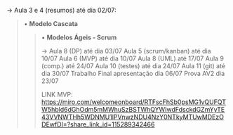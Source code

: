 -> Aula 3 e 4 (resumos) até dia 02/07: <br>
<blockquote>   • <b>Modelo Cascata</b><br>
<blockquote>    • <b>Modelos Ágeis - Scrum</b>

-> Aula 8 (DP) até dia 03/07
Aula 5 (scrum/kanban) até dia 10/07
Aula 6 (MVP) até dia 10/07
Aula 8 (UML) até 17/07
Aula 9 (comp.) até 24/07
Aula 10 (testes) até dia 24/07
Aula 11 (git) até dia 30/07
Trabalho Final apresentação dia 06/07
Prova AV2 dia 23/07

LINK MVP: https://miro.com/welcomeonboard/RTFscFhSb0psMG1vQUFQTW5hbld6dGhOdm5mMWhuSzBSTWhQYWIwdFdsckdGZmYyTE43VVNWTHh5WDNMU1lPVnwzNDU4NzY0NTkyMTUwMDEzODEwfDI=?share_link_id=115289342466
